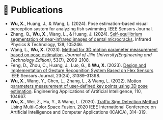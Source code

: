 # 📝 Publications 
- **Wu, X.**, Huang, J., & Wang, L. (2024). Pose estimation-based visual perception system for analyzing fish swimming. IEEE Sensors Journal.
- Zhang, Q., **Wu, X.**, Wang, L., & Huang, J. (2024). [Self-equilibrium segmentation of near-infrared images of dental microcracks](https://doi.org/https://doi.org/10.1016/j.infrared.2024.105246). Infrared Physics & Technology, 138, 105246.
- Wang, L., **Wu, X.** (2023). [Method for 3D motion parameter measurement based on pose estimation](http://jlgy.publish.founderss.cn/thesisDetails#10.13229/j.cnki.jdxbgxb.20210981&lang=zh). *Journal of Jilin University(Engineering and Technology Edition)*, 53(7), 2099-2108.
- Feng, D., Zhou, C., Huang, J., Luo, G., & **Wu, X.** (2023). [Design and Implementation of Gesture Recognition System Based on Flex Sensors](https://doi.org/10.1109/JSEN.2023.3324503). IEEE Sensors Journal, 23(24), 31389–31398. 
- **Wu, X.**, Wang, Y., Chen, L., Zhang, L., & Wang, L. (2022). [Motion parameters measurement of user-defined key points using 3D pose estimation](https://doi.org/10.1016/j.engappai.2022.104667). Engineering Applications of Artificial Intelligence, 110, 104667.
- **Wu, X.**, Wei, Z., Hu, Y., & Wang, L. (2020). [Traffic Sign Detection Method Using Multi-Color Space Fusion](https://doi.org/10.1109/ICAICA50127.2020.9182603). 2020 IEEE International Conference on Artificial Intelligence and Computer Applications (ICAICA), 314–319.
